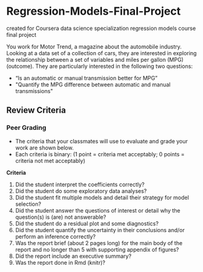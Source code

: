 # Regression-Models-Final-Project
created for Coursera data science specialization regression models course final project

You work for Motor Trend, a magazine about the automobile industry. Looking at a data set of a collection of cars, they are interested in exploring the relationship between a set of variables and miles per gallon (MPG) (outcome). They are particularly interested in the following two questions:

- “Is an automatic or manual transmission better for MPG”
- "Quantify the MPG difference between automatic and manual transmissions"

## Review Criteria

### Peer Grading

- The criteria that your classmates will use to evaluate and grade your work are shown below.
- Each criteria is binary: (1 point = criteria met acceptably; 0 points = criteria not met acceptably)

**Criteria**  

1. Did the student interpret the coefficients correctly?
2. Did the student do some exploratory data analyses?
3. Did the student fit multiple models and detail their strategy for model selection?
4. Did the student answer the questions of interest or detail why the question(s) is (are) not answerable?
5. Did the student do a residual plot and some diagnostics?
6. Did the student quantify the uncertainty in their conclusions and/or perform an inference correctly?
7. Was the report brief (about 2 pages long) for the main body of the report and no longer than 5 with supporting appendix of figures?
8. Did the report include an executive summary?
9. Was the report done in Rmd (knitr)?
